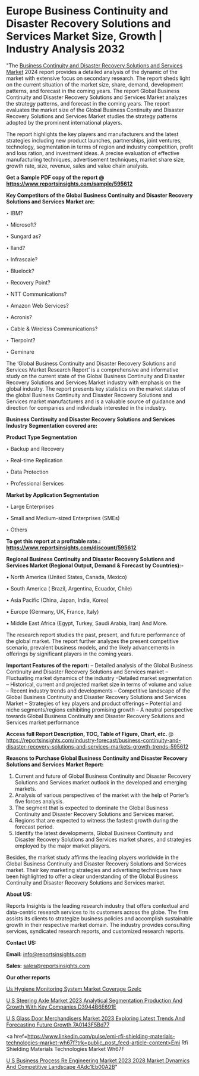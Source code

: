 # Europe Business Continuity and Disaster Recovery Solutions and Services Market Size, Growth | Industry Analysis 2032

"The <a href=https://www.reportsinsights.com/sample/595612>Business Continuity and Disaster Recovery Solutions and Services Market</a> 2024 report provides a detailed analysis of the dynamic of the market with extensive focus on secondary research. The report sheds light on the current situation of the market size, share, demand, development patterns, and forecast in the coming years. The report Global Business Continuity and Disaster Recovery Solutions and Services Market analyzes the strategy patterns, and forecast in the coming years. The report evaluates the market size of the Global Business Continuity and Disaster Recovery Solutions and Services Market studies the strategy patterns adopted by the prominent international players.

The report highlights the key players and manufacturers and the latest strategies including new product launches, partnerships, joint ventures, technology, segmentation in terms of region and industry competition, profit and loss ration, and investment ideas. A precise evaluation of effective manufacturing techniques, advertisement techniques, market share size, growth rate, size, revenue, sales and value chain analysis.

<strong>Get a Sample PDF copy of the report @ <a href=https://www.reportsinsights.com/sample/595612 style=color:#0000ff;>https://www.reportsinsights.com/sample/595612</a></strong>

<strong>Key Competitors of the Global Business Continuity and Disaster Recovery Solutions and Services Market are:</strong>

‣ IBM?

‣ Microsoft?

‣ Sungard as?

‣ Iland?

‣ Infrascale?

‣ Bluelock?

‣ Recovery Point?

‣ NTT Communications?

‣ Amazon Web Services?

‣ Acronis?

‣ Cable & Wireless Communications?

‣ Tierpoint?

‣ Geminare

The ‘Global Business Continuity and Disaster Recovery Solutions and Services Market Research Report’ is a comprehensive and informative study on the current state of the Global Business Continuity and Disaster Recovery Solutions and Services Market industry with emphasis on the global industry. The report presents key statistics on the market status of the global Business Continuity and Disaster Recovery Solutions and Services market manufacturers and is a valuable source of guidance and direction for companies and individuals interested in the industry.

<strong>Business Continuity and Disaster Recovery Solutions and Services Industry Segmentation covered are:</strong>

<strong>Product Type Segmentation</strong>

‣    Backup and Recovery


‣ Real-time Replication


‣ Data Protection


‣ Professional Services

<strong>Market by Application Segmentation</strong>

‣   Large Enterprises


‣ Small and Medium-sized Enterprises (SMEs)


‣ Others

<strong>To get this report at a profitable rate.: <a href=https://www.reportsinsights.com/discount/595612 style=color:#0000ff;>https://www.reportsinsights.com/discount/595612</a></strong>

<strong>Regional Business Continuity and Disaster Recovery Solutions and Services Market (Regional Output, Demand &amp; Forecast by Countries):-</strong>

• North America (United States, Canada, Mexico)

• South America ( Brazil, Argentina, Ecuador, Chile)

• Asia Pacific (China, Japan, India, Korea)

• Europe (Germany, UK, France, Italy)

• Middle East Africa (Egypt, Turkey, Saudi Arabia, Iran) And More.

The research report studies the past, present, and future performance of the global market. The report further analyzes the present competitive scenario, prevalent business models, and the likely advancements in offerings by significant players in the coming years.

<strong>Important Features of the report:</strong>
– Detailed analysis of the Global Business Continuity and Disaster Recovery Solutions and Services market
–Fluctuating market dynamics of the industry
–Detailed market segmentation
– Historical, current and projected market size in terms of volume and value
– Recent industry trends and developments
– Competitive landscape of the Global Business Continuity and Disaster Recovery Solutions and Services Market
– Strategies of key players and product offerings
– Potential and niche segments/regions exhibiting promising growth
– A neutral perspective towards Global Business Continuity and Disaster Recovery Solutions and Services market performance

<strong>Access full Report Description, TOC, Table of Figure, Chart, etc. </strong>@   <a href=https://reportsinsights.com/industry-forecast/business-continuity-and-disaster-recovery-solutions-and-services-markets-growth-trends-595612 style=color:#0000ff;>https://reportsinsights.com/industry-forecast/business-continuity-and-disaster-recovery-solutions-and-services-markets-growth-trends-595612</a>

<strong>Reasons to Purchase Global Business Continuity and Disaster Recovery Solutions and Services Market Report:</strong>
1. Current and future of Global Business Continuity and Disaster Recovery Solutions and Services market outlook in the developed and emerging markets.
2. Analysis of various perspectives of the market with the help of Porter’s five forces analysis.
3. The segment that is expected to dominate the Global Business Continuity and Disaster Recovery Solutions and Services market.
4. Regions that are expected to witness the fastest growth during the forecast period.
5. Identify the latest developments, Global Business Continuity and Disaster Recovery Solutions and Services market shares, and strategies employed by the major market players.

Besides, the market study affirms the leading players worldwide in the Global Business Continuity and Disaster Recovery Solutions and Services market. Their key marketing strategies and advertising techniques have been highlighted to offer a clear understanding of the Global Business Continuity and Disaster Recovery Solutions and Services market.

<strong><strong>About US</strong>:</strong>

Reports Insights is the leading research industry that offers contextual and data-centric research services to its customers across the globe. The firm assists its clients to strategize business policies and accomplish sustainable growth in their respective market domain. The industry provides consulting services, syndicated research reports, and customized research reports.

<strong>Contact US:</strong>

<p class=><b>Email:</b> <a href=mailto:info@reportsinsights.com>info@reportsinsights.com</a></p>
<p class=><b>Sales:</b> <a href=mailto:sales@reportsinsights.com>sales@reportsinsights.com</a></p>

<strong>Our other reports</strong>

<a href=https://www.linkedin.com/pulse/us-hygiene-monitoring-system-market-coverage-gzelc/>Us Hygiene Monitoring System Market Coverage Gzelc</a>

<a href=https://medium.com/@aanarkumar6/u-s-steering-axle-market-2023-analytical-segmentation-production-and-growth-with-key-companies-d3944b6e691e>U S Steering Axle Market 2023 Analytical Segmentation Production And Growth With Key Companies D3944B6E691E</a>

<a href=https://medium.com/@khalunansh/u-s-glass-door-merchandisers-market-2023-exploring-latest-trends-and-forecasting-future-growth-7a0143f5bd77>U S Glass Door Merchandisers Market 2023 Exploring Latest Trends And Forecasting Future Growth 7A0143F5Bd77</a>

<a href=https://www.linkedin.com/pulse/emi-rfi-shielding-materials-technologies-market-wh67f?trk=public_post_feed-article-content>Emi Rfi Shielding Materials Technologies Market Wh67F</a>

<a href=https://medium.com/@nadeemkazi654/u-s-business-process-re-engineering-market-2023-2028-market-dynamics-and-competitive-landscape-4adc1eb00a2b>U S Business Process Re Engineering Market 2023 2028 Market Dynamics And Competitive Landscape 4Adc1Eb00A2B</a>"
